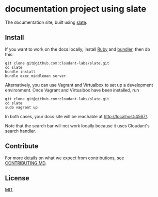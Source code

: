 # documentation project using slate

The documentation site, built using [slate](https://github.com/cloudant-labs/slate).

## Install

If you want to work on the docs locally, install [Ruby](https://www.ruby-lang.org/en/) and [bundler](http://bundler.io/), then do this:

    git clone git@github.com:cloudant-labs/slate.git
    cd slate
    bundle install
    bundle exec middleman server

Alternatively, you can use Vagrant and Virtualbox to set up a development environment. Once Vagrant and Virtualbox have been installed, run

    git clone git@github.com:cloudant-labs/slate.git
    cd slate
    sudo vagrant up

In both cases, your docs site will be reachable at <http://localhost:4567/>.

Note that the search bar will not work locally because it uses Cloudant's search handler.

## Contribute

For more details on what we expect from contributions, see [CONTRIBUTING.MD](https://github.com/cloudant-labs/slate/blob/master/CONTRIBUTING.md).

## License

[MIT](http://opensource.org/licenses/MIT).


